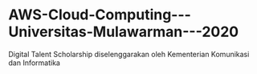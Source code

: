# AWS-Cloud-Computing---Universitas-Mulawarman---2020
Digital Talent Scholarship diselenggarakan oleh Kementerian Komunikasi dan Informatika 
